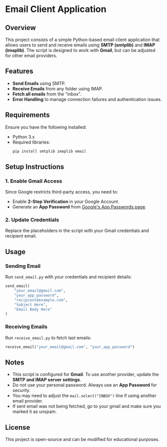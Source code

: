 # Email Client Application

## Overview
This project consists of a simple Python-based email client application that allows users to send and receive emails using **SMTP (smtplib)** and **IMAP (imaplib)**. The script is designed to work with **Gmail**, but can be adjusted for other email providers.

## Features
- **Send Emails** using SMTP.
- **Receive Emails** from any folder using IMAP.
- **Fetch all emails** from the "inbox".
- **Error Handling** to manage connection failures and authentication issues.

## Requirements
Ensure you have the following installed:

- Python 3.x
- Required libraries:
  ```sh
  pip install smtplib imaplib email
  ```

## Setup Instructions
### 1. Enable Gmail Access
Since Google restricts third-party access, you need to:
- Enable **2-Step Verification** in your Google Account.
- Generate an **App Password** from [Google's App Passwords page](https://myaccount.google.com/apppasswords).

### 2. Update Credentials
Replace the placeholders in the script with your Gmail credentials and recipient email.

## Usage

### Sending Email
Run `send_email.py` with your credentials and recipient details:
```python
send_email(
    "your_email@gmail.com",
    "your_app_password",
    "recipient@example.com",
    "Subject Here",
    "Email Body Here"
)
```

### Receiving Emails
Run `receive_email.py` to fetch last emails:
```python
receive_email("your_email@gmail.com", "your_app_password")
```

## Notes
- This script is configured for **Gmail**. To use another provider, update the **SMTP and IMAP server settings**.
- Do not use your personal password. Always use an **App Password** for security.
- You may need to adjust the `mail.select("INBOX")` line if using another email provider.
- If sent email was not being fetched, go to your gmail and make sure you marked it as unspam.
## License
This project is open-source and can be modified for educational purposes.

